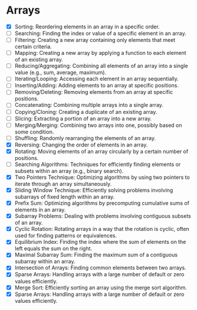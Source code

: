 # Arrays

- [x] Sorting: Reordering elements in an array in a specific order.
- [ ] Searching: Finding the index or value of a specific element in an array.
- [ ] Filtering: Creating a new array containing only elements that meet certain criteria.
- [ ] Mapping: Creating a new array by applying a function to each element of an existing array.
- [ ] Reducing/Aggregating: Combining all elements of an array into a single value (e.g., sum, average, maximum).
- [ ] Iterating/Looping: Accessing each element in an array sequentially.
- [ ] Inserting/Adding: Adding elements to an array at specific positions.
- [ ] Removing/Deleting: Removing elements from an array at specific positions.
- [ ] Concatenating: Combining multiple arrays into a single array.
- [ ] Copying/Cloning: Creating a duplicate of an existing array.
- [ ] Slicing: Extracting a portion of an array into a new array.
- [ ] Merging/Merging: Combining two arrays into one, possibly based on some condition.
- [ ] Shuffling: Randomly rearranging the elements of an array.
- [x] Reversing: Changing the order of elements in an array.
- [x] Rotating: Moving elements of an array circularly by a certain number of positions.
- [ ] Searching Algorithms: Techniques for efficiently finding elements or subsets within an array (e.g., binary search).
- [x] Two Pointers Technique: Optimizing algorithms by using two pointers to iterate through an array simultaneously.
- [x] Sliding Window Technique: Efficiently solving problems involving subarrays of fixed length within an array.
- [x] Prefix Sum: Optimizing algorithms by precomputing cumulative sums of elements in an array.
- [x] Subarray Problems: Dealing with problems involving contiguous subsets of an array.
- [x] Cyclic Rotation: Rotating arrays in a way that the rotation is cyclic, often used for finding patterns or equivalences.
- [x] Equilibrium Index: Finding the index where the sum of elements on the left equals the sum on the right.
- [x] Maximal Subarray Sum: Finding the maximum sum of a contiguous subarray within an array.
- [x] Intersection of Arrays: Finding common elements between two arrays.
- [x] Sparse Arrays: Handling arrays with a large number of default or zero values efficiently.
- [x] Merge Sort: Efficiently sorting an array using the merge sort algorithm.
- [x] Sparse Arrays: Handling arrays with a large number of default or zero values efficiently.
